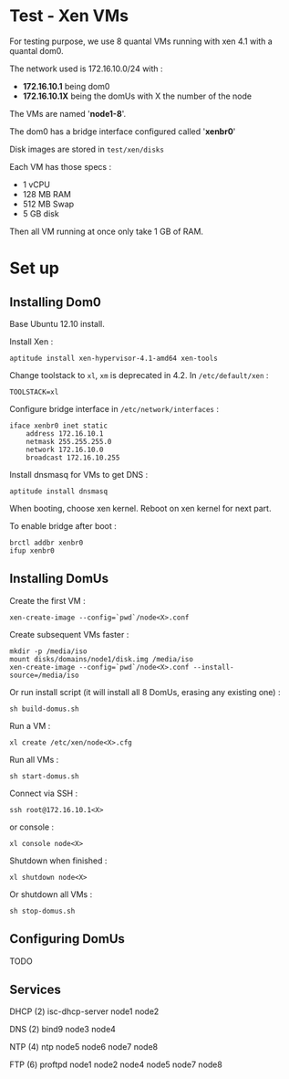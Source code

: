 Test - Xen VMs
==============

For testing purpose, we use 8 quantal VMs running with xen 4.1 with a quantal dom0.

The network used is 172.16.10.0/24 with :

* __172.16.10.1__ being dom0
* __172.16.10.1X__ being the domUs with X the number of the node

The VMs are named '__node1-8__'.

The dom0 has a bridge interface configured called '__xenbr0__'

Disk images are stored in `test/xen/disks`

Each VM has those specs :

* 1 vCPU
* 128 MB RAM
* 512 MB Swap
* 5 GB disk

Then all VM running at once only take 1 GB of RAM.


Set up
======

Installing Dom0
---------------

Base Ubuntu 12.10 install.

Install Xen :

	aptitude install xen-hypervisor-4.1-amd64 xen-tools

Change toolstack to `xl`, `xm` is deprecated in 4.2. In `/etc/default/xen` :

	TOOLSTACK=xl

Configure bridge interface in `/etc/network/interfaces` :

	iface xenbr0 inet static
		address 172.16.10.1
		netmask 255.255.255.0
		network 172.16.10.0
		broadcast 172.16.10.255

Install dnsmasq for VMs to get DNS :

	aptitude install dnsmasq

When booting, choose xen kernel. Reboot on xen kernel for next part.

To enable bridge after boot :

	brctl addbr xenbr0
	ifup xenbr0


Installing DomUs
----------------

Create the first VM :

	xen-create-image --config=`pwd`/node<X>.conf

Create subsequent VMs faster :

	mkdir -p /media/iso
	mount disks/domains/node1/disk.img /media/iso
	xen-create-image --config=`pwd`/node<X>.conf --install-source=/media/iso

Or run install script (it will install all 8 DomUs, erasing any existing one) :

	sh build-domus.sh

Run a VM :

	xl create /etc/xen/node<X>.cfg

Run all VMs :

	sh start-domus.sh

Connect via SSH :

	ssh root@172.16.10.1<X>

or console :

	xl console node<X>

Shutdown when finished :

	xl shutdown node<X>

Or shutdown all VMs :

	sh stop-domus.sh


Configuring DomUs
-----------------

TODO

Services
--------

DHCP (2)	isc-dhcp-server
	node1
	node2

DNS (2)		bind9
	node3
	node4

NTP (4)		ntp
	node5
	node6
	node7
	node8

FTP (6)		proftpd
	node1
	node2
	node4
	node5
	node7
	node8